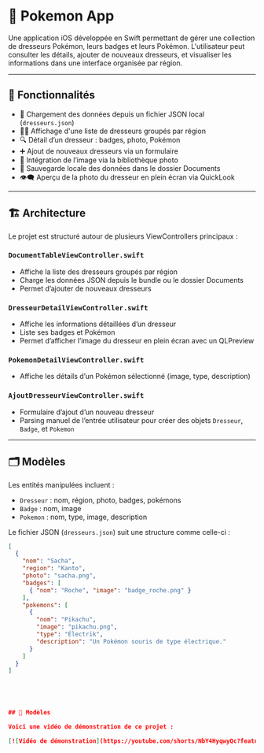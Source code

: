 # 📱 Pokemon App

Une application iOS développée en Swift permettant de gérer une collection de dresseurs Pokémon, leurs badges et leurs Pokémon. L'utilisateur peut consulter les détails, ajouter de nouveaux dresseurs, et visualiser les informations dans une interface organisée par région.

---

## 🧠 Fonctionnalités

- 📂 Chargement des données depuis un fichier JSON local (`dresseurs.json`)
- 🧑‍💼 Affichage d'une liste de dresseurs groupés par région
- 🔍 Détail d’un dresseur : badges, photo, Pokémon
- ➕ Ajout de nouveaux dresseurs via un formulaire
- 📸 Intégration de l’image via la bibliothèque photo
- 💾 Sauvegarde locale des données dans le dossier Documents
- 👁️‍🗨️ Aperçu de la photo du dresseur en plein écran via QuickLook

---

## 🏗️ Architecture

Le projet est structuré autour de plusieurs ViewControllers principaux :

### `DocumentTableViewController.swift`
- Affiche la liste des dresseurs groupés par région
- Charge les données JSON depuis le bundle ou le dossier Documents
- Permet d’ajouter de nouveaux dresseurs

### `DresseurDetailViewController.swift`
- Affiche les informations détaillées d’un dresseur
- Liste ses badges et Pokémon
- Permet d’afficher l’image du dresseur en plein écran avec un QLPreview

### `PokemonDetailViewController.swift`
- Affiche les détails d’un Pokémon sélectionné (image, type, description)

### `AjoutDresseurViewController.swift`
- Formulaire d’ajout d’un nouveau dresseur
- Parsing manuel de l’entrée utilisateur pour créer des objets `Dresseur`, `Badge`, et `Pokemon`

---

## 🗂️ Modèles

Les entités manipulées incluent :

- `Dresseur` : nom, région, photo, badges, pokémons
- `Badge` : nom, image
- `Pokemon` : nom, type, image, description

Le fichier JSON (`dresseurs.json`) suit une structure comme celle-ci :

```json
[
  {
    "nom": "Sacha",
    "region": "Kanto",
    "photo": "sacha.png",
    "badges": [
      { "nom": "Roche", "image": "badge_roche.png" }
    ],
    "pokemons": [
      {
        "nom": "Pikachu",
        "image": "pikachu.png",
        "type": "Électrik",
        "description": "Un Pokémon souris de type électrique."
      }
    ]
  }
]





## 📀 Modèles

Voici une vidéo de démonstration de ce projet :

[![Vidéo de démonstration](https://youtube.com/shorts/NbY4HyqwyQc?feature=share/0.jpg)](https://youtube.com/shorts/NbY4HyqwyQc?feature=share)


